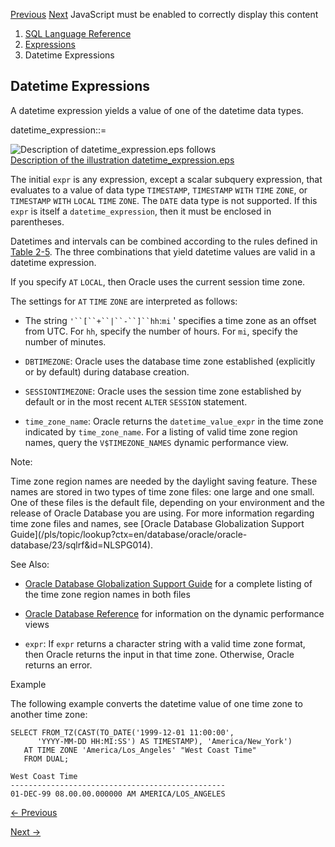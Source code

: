 [Previous](CURSOR-Expressions.md) [Next](Function-Expressions.md)
JavaScript must be enabled to correctly display this content

  1. [SQL Language Reference ](index.md)
  2. [ Expressions](Expressions.md)
  3. Datetime Expressions 

## Datetime Expressions

A datetime expression yields a value of one of the datetime data types.

datetime_expression::=

![Description of datetime_expression.eps
follows](https://docs.oracle.com/en/database/oracle/oracle-database/23/sqlrf/img/datetime_expression.gif)  
[Description of the illustration
datetime_expression.eps](img_text/datetime_expression.md)

The initial `expr` is any expression, except a scalar subquery expression,
that evaluates to a value of data type `TIMESTAMP`, `TIMESTAMP` `WITH` `TIME`
`ZONE`, or `TIMESTAMP` `WITH` `LOCAL` `TIME` `ZONE`. The `DATE` data type is
not supported. If this `expr` is itself a `datetime_expression`, then it must
be enclosed in parentheses.

Datetimes and intervals can be combined according to the rules defined in
[Table 2-5](Data-Types.md#GUID-E405BBC7-DA9A-4DF2-9F22-E60CB9EC0705__G196492
"This table is a matrix that shows the result of combining each two datetime
values \(DATE, TIMESTAMP, INTERVAL, or other numeric value\) using addition,
subtraction, multiplication, and division."). The three combinations that
yield datetime values are valid in a datetime expression.

If you specify `AT` `LOCAL`, then Oracle uses the current session time zone.

The settings for `AT` `TIME` `ZONE` are interpreted as follows:

  * The string `'``[``+``|``-``]``hh`:`mi` ' specifies a time zone as an offset from UTC. For `hh`, specify the number of hours. For `mi`, specify the number of minutes. 

  * `DBTIMEZONE`: Oracle uses the database time zone established (explicitly or by default) during database creation. 

  * `SESSIONTIMEZONE`: Oracle uses the session time zone established by default or in the most recent `ALTER` `SESSION` statement. 

  * `time_zone_name`: Oracle returns the `datetime_value_expr` in the time zone indicated by `time_zone_name`. For a listing of valid time zone region names, query the `V$TIMEZONE_NAMES` dynamic performance view. 

Note:

Time zone region names are needed by the daylight saving feature. These names
are stored in two types of time zone files: one large and one small. One of
these files is the default file, depending on your environment and the release
of Oracle Database you are using. For more information regarding time zone
files and names, see [Oracle Database Globalization Support
Guide](/pls/topic/lookup?ctx=en/database/oracle/oracle-
database/23/sqlrf&id=NLSPG014).

See Also:

  * [Oracle Database Globalization Support Guide](/pls/topic/lookup?ctx=en/database/oracle/oracle-database/23/sqlrf&id=NLSPG0141) for a complete listing of the time zone region names in both files 

  * [Oracle Database Reference](/pls/topic/lookup?ctx=en/database/oracle/oracle-database/23/sqlrf&id=REFRN003) for information on the dynamic performance views 

  * `expr`: If `expr` returns a character string with a valid time zone format, then Oracle returns the input in that time zone. Otherwise, Oracle returns an error. 

Example

The following example converts the datetime value of one time zone to another
time zone:

    
    
    SELECT FROM_TZ(CAST(TO_DATE('1999-12-01 11:00:00', 
          'YYYY-MM-DD HH:MI:SS') AS TIMESTAMP), 'America/New_York') 
       AT TIME ZONE 'America/Los_Angeles' "West Coast Time" 
       FROM DUAL;
    
    West Coast Time
    ------------------------------------------------
    01-DEC-99 08.00.00.000000 AM AMERICA/LOS_ANGELES


[← Previous](CURSOR-Expressions.md)

[Next →](Function-Expressions.md)
